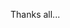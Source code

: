 Thanks all...

<div style="display: none;">
 If-else keyword built into nearly every programming language and simple conditional logic are easy for anyone to understand. If you are a programmer, you know else keyword.<a href="https://educationalstd.com">Education</a> is important But if you are a good programmer, don’t use this keyword. One of the biggest mistakes I fell into when starting was overusing the else keyword when writing conditionals. I stopped using this keyword in my programs since 5 years ago. Let me explain!
Why

Think about what else means, it means “if A then this, if not A then that;”. This isn’t a problem if A is binary — the problem space is only 2 cases. But if A is a combination of binary variables, or contains larger variables, your negative problem space can be unexpectedly large and difficult to understand, test and maintain. To avoid if/else if, to only use if statements, to spend the time to ensure the entry criteria for your group of if’s are mutually exclusive so that the answers don’t depend on the order of execution.

    It promotes the main execution lane, with a few special cases.
    It forces us to write all conditions, required to process the data, at the beginning of each function.
    Use a switch — case statement.
    Use polymorphism to handle complex conditional cases, making the code more clear like State Pattern.

Example

Our example is a traffic light (i.e. TrafficLight object) with 3 different states: Red, Yellow and Green, each with its own set of rules. The rules go like this:

    Say the traffic light is Red. After a delay the Red state changes to the Green state.
    Then, after another delay <a href="https://ceptelefonu.adanasektorel.com/adana-huawei-teknik-servisi">adana huawei servisi</a>
    
 , the Green state changes to the Yellow state.
    After a very brief delay the Yellow state is changed to Red.
    And on and on.
    
I have a simple philosophy in life I’ve learned from people much smarter than me. That is, watch the people you don’t want to be like, and do the opposite of what they do.

I’m not trying to be a dick, but I have more than enough examples to last a million lifetimes. Let’s call a spade a spade. Masses of men and women are highly ineffective. I think they’re good people with good hearts, but I don’t want to be like them at all. Being like them was always one of my biggest fears.

And I was like them at one point. I’m no saint. I’ve screwed up more in my life than I’ve been productive. Fortunately, you don’t need to be productive for a super long time to succeed and once you start being effective, the past tends to fade away no matter how long you spent being ineffective.

So the good news? You can change.

The bad news? The odds are stacked against you.

The best route? Instead of trying to figure out what to do, focus on what not to do, starting with these habits that practically guarantee you’ll fall short of your own expectations.
Focus On This Fake Clown Show B.S. Circus

    “To be completely cured of newspapers, spend a year reading the previous week’s newspapers.” — Nassim Taleb.

Anyone who says they “want to stay informed” is an ineffective person — and they’re also ill-informed because the news is a massive psyop designed to misinform.

If you had a ton of positive things going on in your life — career, business, health, networking, etc — you wouldn’t have time to be obsessed with the news.

I don’t even avoid the news on purpose anymore. It’s so far down the list of my priorities that it might as well not exist.

The effectiveness equation makes no <a href="https://elegancemobilya.com/cat/yatak-odasi-takimlari">Yatak Odasi Takimlari</a><br> sense. Where is your focus more effective? Focusing on changing yourself as an individual? Or trying to change the world?

Not only is it not useful to be obsessed with the news and mainstream media, but it’s also counterproductive and sucks your energy. War, rape, kids dying, shootings, stabbings, political fighting.

How could you be in an effective ‘go-getter’ mood if you spent a bunch of time focused on subjects like these?

Almost 100% of the people I’ve observed who are obsessed with the news in politics have the following traits:

    They look unhealthy and worn down
    Irritable
    Never have a lingerie(<a href="http://ahusarar.com">fantezi ic giyim</a>) in their life that provides meaning

The important stuff will get to you. Trust me.

Focus on yourself.
Focus On the Wrong Parts of Projects

    “Let go of the thing that you’re trying to be (the noun), and focus on the actual work you need to be doing (the verb).” — Austin Kleon

There are two ways to go about projects like writing, shooting YouTube videos, starting a business, whatever it may be.

    Person A focuses on window dressing. They need to have their blog perfectly set up and designed before they start writing. They need an expensive camera and lighting set up to start their YouTube channel. Instead of looking for customers for their business, they buy business cards, set up their LLC even though they’re making no money, and add “CEO” to their Twitter bio.
    Person B gets cheap hosting for their blog, has it set up in hours, and starts writing. When I started my YouTube channel, I just opened my laptop and started shooting videos on my normal <a href="https://elegancemobilya.com/cat/oturma-gruplari">Oturma Gruplari</a></p>. If you want to start a business right now, say freelancing, you could instantly jump on LinkedIn and start pitching people.

Person B always wins.

Entire businesses have been built on scouring LinkedIn, setting up simple landing pages, blogs, and online stores. No need for the fancy window dressing to be successful.

I notice often that people who are beginners at <a href="https://adana-evden-eve-nakliyat-2.kiraliksite.com>adana evden eve nakliyat</a>
something but have good production and packaging almost always fail. Perfectionists get the least traction. Those who dive in and ‘just do’ tend to win.</div>







